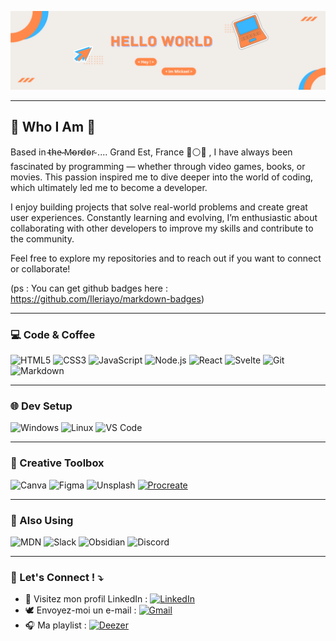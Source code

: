 
![cover](https://github.com/MickaelTomellini/MickaelTomellini/blob/6456669c88e4ba3acffd1e6b4edfc1de39e966f7/img/Banni%C3%A8re%20LinkedIn%20gris%20illustration%20minimaliste%20d%C3%A9veloppeur%20web%20(1).png)

---

## 🎸 Who I Am 🦝

Based in  ̴t̴h̴e̴ ̴M̴o̴r̴d̴o̴r̴  .... Grand Est, France 🔵⚪🔴
, I have always been fascinated by programming — whether through video games, books, or movies. This passion inspired me to dive deeper into the world of coding, which ultimately led me to become a developer.

I enjoy building projects that solve real-world problems and create great user experiences. Constantly learning and evolving, I’m enthusiastic about collaborating with other developers to improve my skills and contribute to the community.

Feel free to explore my repositories and to reach out if you want to connect or collaborate!

(ps : You can get github badges here : https://github.com/Ileriayo/markdown-badges)


---

### 💻️ Code & Coffee

![HTML5](https://img.shields.io/badge/HTML5-E34F26?style=for-the-badge&logo=html5&logoColor=white)
![CSS3](https://img.shields.io/badge/CSS3-1572B6?style=for-the-badge&logo=css3&logoColor=white)
![JavaScript](https://img.shields.io/badge/JavaScript-F7DF1E?style=for-the-badge&logo=javascript&logoColor=black)
![Node.js](https://img.shields.io/badge/Node.js-339933?style=for-the-badge&logo=nodedotjs&logoColor=white)
![React](https://img.shields.io/badge/React-61DAFB?style=for-the-badge&logo=react&logoColor=black)
![Svelte](https://img.shields.io/badge/Svelte-FF3E00?style=for-the-badge&logo=svelte&logoColor=white)
![Git](https://img.shields.io/badge/Git-F05032?style=for-the-badge&logo=git&logoColor=white)
![Markdown](https://img.shields.io/badge/Markdown-000000?style=for-the-badge&logo=markdown&logoColor=white)

---

### 🌐 Dev Setup

![Windows](https://img.shields.io/badge/Windows-0078D6?style=for-the-badge&logo=windows&logoColor=white)
![Linux](https://img.shields.io/badge/Linux-FCC624?style=for-the-badge&logo=linux&logoColor=black)
![VS Code](https://img.shields.io/badge/VS_Code-007ACC?style=for-the-badge&logo=visual-studio-code&logoColor=white)



---

### 🎨 Creative Toolbox

![Canva](https://img.shields.io/badge/Canva-00C4CC?style=for-the-badge&logo=canva&logoColor=white)
![Figma](https://img.shields.io/badge/Figma-F24E1E?style=for-the-badge&logo=figma&logoColor=white)
![Unsplash](https://img.shields.io/badge/Unsplash-000000?style=for-the-badge&logo=unsplash&logoColor=white)
[![Procreate](https://img.shields.io/badge/Procreate-7B2CBF?style=for-the-badge&logo=procreate&logoColor=FF6F00)](https://procreate.com/)

---

### 🧰 Also Using

![MDN](https://img.shields.io/badge/MDN_Web_Docs-black?style=for-the-badge&logo=mdnwebdocs&logoColor=white)
![Slack](https://img.shields.io/badge/Slack-4A154B?style=for-the-badge&logo=slack&logoColor=white)
![Obsidian](https://img.shields.io/badge/Obsidian-483699?style=for-the-badge&logo=obsidian&logoColor=white)
![Discord](https://img.shields.io/badge/Discord-7B2CBF?style=for-the-badge&logo=discord&logoColor=FF6F00)



---

### 📮 Let's Connect ! ⤵️

- 💼 Visitez mon profil LinkedIn : [![LinkedIn](https://img.shields.io/badge/LinkedIn-0A66C2?style=for-the-badge&logo=linkedin&logoColor=white)](https://linkedin.com/in/ton-profil)
- 🕊️ Envoyez-moi un e-mail : [![Gmail](https://img.shields.io/badge/Gmail-D14836?style=for-the-badge&logo=gmail&logoColor=white)](mailto:ton.email@gmail.com)
- 🎧 Ma playlist : [![Deezer](https://img.shields.io/badge/Deezer-7B2CBF?style=for-the-badge&logo=deezer&logoColor=FF6F00)](https://www.deezer.com/fr/playlist/13966158481?host=6474068841&utm_campaign=clipboard-generic&utm_source=user_sharing&utm_content=playlist-13966158481&deferredFl=1)
